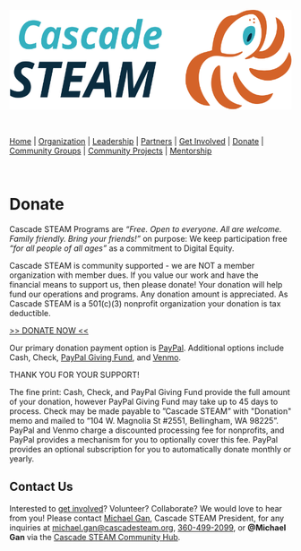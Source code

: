 <style>
  .header {
	display: none;
  }
  .footer {
	display: none;
  }
</style>

<p align="center"><img src="/assets/images/Cascade_STEAM_horizontal_logo_primary.svg" width="600" height="178" /></p>

<br>

[Home](/) | [Organization](/organization) | [Leadership](/leadership) | [Partners](/partners) | [Get Involved](/get-involved) | [Donate](/donate) | [Community Groups](/community-groups) | [Community Projects](/community-projects) | [Mentorship](/mentorship)

<br>

# Donate

Cascade STEAM Programs are *“Free. Open to everyone. All are welcome. Family friendly. Bring your friends\!”* on purpose: We keep participation free *“for all people of all ages”* as a commitment to Digital Equity.

Cascade STEAM is community supported - we are NOT a member organization with member dues. If you value our work and have the financial means to support us, then please donate\! Your donation will help fund our operations and programs. Any donation amount is appreciated. As Cascade STEAM is a 501(c)(3) nonprofit organization your donation is tax deductible.

[>> DONATE NOW <<](https://www.paypal.com/donate/?hosted_button_id=CLBXLN2E2ZU7C)

Our primary donation payment option is [PayPal](https://www.paypal.com/donate/?hosted_button_id=CLBXLN2E2ZU7C). Additional options include Cash, Check, [PayPal Giving Fund](https://www.paypal.com/fundraiser/charity/5056769), and [Venmo](https://account.venmo.com/charity/donate?charity=3993349652481532884). 

THANK YOU FOR YOUR SUPPORT\!

The fine print: Cash, Check, and PayPal Giving Fund provide the full amount of your donation, however PayPal Giving Fund may take up to 45 days to process. Check may be made payable to ”Cascade STEAM” with "Donation" memo and mailed to “104 W. Magnolia St \#2551, Bellingham, WA 98225”. PayPal and Venmo charge a discounted processing fee for nonprofits, and PayPal provides a mechanism for you to optionally cover this fee. PayPal provides an optional subscription for you to automatically donate monthly or yearly.

## Contact Us

Interested to [get involved](/get-involved)? Volunteer? Collaborate? We would love to hear from you! Please contact [Michael Gan](https://www.linkedin.com/in/michaelbgan), Cascade STEAM President, for any inquiries at [michael.gan@cascadesteam.org](mailto:michael.gan@cascadesteam.org), [360-499-2099](tel:3604992099), or **@Michael Gan** via the [Cascade STEAM Community Hub](http://hub.cascadesteam.org).
